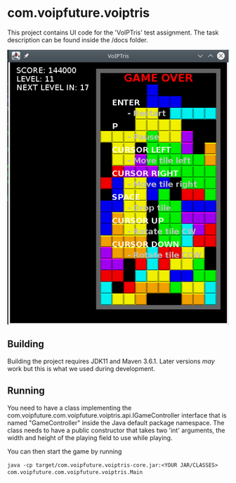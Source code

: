# com.voipfuture.voiptris

This project contains UI code for the 'VoIPTris' test assignment. The task description can be found inside the /docs folder.

![Screenshot](https://github.com/Voipfuture-GmbH/voiptris/blob/master/screenshot.png)

## Building

Building the project requires JDK11 and Maven 3.6.1. Later versions *may* work but this is what we used during development.

## Running

You need to have a class implementing the com.voipfuture.com.voipfuture.voiptris.api.IGameController interface that is named "GameController" inside the Java default package namespace. The class needs to have a public constructor that takes two 'int' arguments, the width and height of the playing field to use while playing.

You can then start the game by running

    java -cp target/com.voipfuture.voiptris-core.jar:<YOUR JAR/CLASSES> com.voipfuture.com.voipfuture.voiptris.Main
